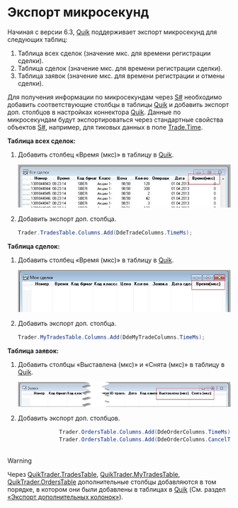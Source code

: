 # Экспорт микросекунд

Начиная с версии 6.3, [Quik](Quik.md) поддерживает экспорт микросекунд для следующих таблиц: 

1. Таблица всех сделок (значение мкс. для времени регистрации сделки).
2. Таблица сделок (значение мкс. для времени регистрации сделки).
3. Таблица заявок (значение мкс. для времени регистрации и отмены сделки).

Для получения информации по микросекундам через [S\#](StockSharpAbout.md) необходимо добавить соответствующие столбцы в таблицы [Quik](Quik.md) и добавить экспорт доп. столбцов в настройках коннектора [Quik](Quik.md). Данные по микросекундам будут экспортироваться через стандартные свойства объектов [S\#](StockSharpAbout.md), например, для тиковых данных в поле [Trade.Time](../api/StockSharp.BusinessEntities.Trade.Time.html).

**Таблица всех сделок:**

1. Добавить столбец «Время (мкс)» в таблицу в [Quik](Quik.md).

   ![quik mks trades](../images/quik_mks_trades.jpg)
2. Добавить экспорт доп. столбца.

   ```cs
   Trader.TradesTable.Columns.Add(DdeTradeColumns.TimeMs);
   ```

**Таблица сделок:**

1. Добавить столбец «Время (мкс)» в таблицу в [Quik](Quik.md).

   ![quik mks mytrades](../images/quik_mks_mytrades.jpg)
2. Добавить экспорт доп. столбца.

   ```cs
   Trader.MyTradesTable.Columns.Add(DdeMyTradeColumns.TimeMs);
   ```

**Таблица заявок:**

1. Добавить столбцы «Выставлена (мкс)» и «Снята (мкс)» в таблицу в [Quik](Quik.md).

   ![quik mks orders](../images/quik_mks_orders.jpg)
2. Добавить экспорт доп. столбцов.

   ```cs
   				Trader.OrdersTable.Columns.Add(DdeOrderColumns.TimeMs);
   				Trader.OrdersTable.Columns.Add(DdeOrderColumns.CancelTimeMs);
   				
   ```

> [!WARNING]
> Через [QuikTrader.TradesTable](../api/StockSharp.Quik.QuikTrader.TradesTable.html), [QuikTrader.MyTradesTable](../api/StockSharp.Quik.QuikTrader.MyTradesTable.html), [QuikTrader.OrdersTable](../api/StockSharp.Quik.QuikTrader.OrdersTable.html) дополнительные столбцы добавляются в том порядке, в котором они были добавлены в таблицах в [Quik](Quik.md) (См. раздел [«Экспорт дополнительных колонок»](QuikExtendedInfoByDde.md)).
